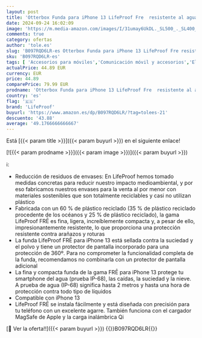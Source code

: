 ```yaml
---
layout: post
title: 'Otterbox Funda para iPhone 13 LifeProof Fre  resistente al agua  IP68   golpes  suciedad y caídas hasta 2 Metros  Fina y Elegante con Protector de Pantalla integrado  Negro'
date: 2024-09-24 16:02:09
image: 'https://m.media-amazon.com/images/I/31umay6UkDL._SL500_._SL400_.jpg'
comments: true
category: ofertas
author: 'tole.es'
slug: 'B097RQD6LR-es Otterbox Funda para iPhone 13 LifeProof Fre resistente al...'
sku: 'B097RQD6LR-es'
tags: [ 'Accesorios para móviles','Comunicación móvil y accesorios','Electrónica','Mantenimiento, cuidado y reparaciones de teléfonos móviles','Protectores de pantalla para móviles','iphone','lifeproof','🇪🇸', ]
actualPrice: 44.89 EUR
currency: EUR
price: 44.89
comparePrice: 79.99 EUR
prodname: 'Otterbox Funda para iPhone 13 LifeProof Fre  resistente al agua  IP68   golpes  suciedad y caídas hasta 2 Metros  Fina y Elegante con Protector de Pantalla integrado  Negro'
country: 'es'
flag: '🇪🇸'
brand: 'LifeProof'
buyurl: 'https://www.amazon.es/dp/B097RQD6LR/?tag=tolees-21'
descuento: '43.88'
average: '49.1766666666667'
---
```


Está [{{< param title >}}]({{< param buyurl >}}) en el siguiente enlace!

[![{{< param prodname >}}]({{< param image >}})]({{< param buyurl >}})

ℹ️:

- Reducción de residuos de envases: En LifeProof hemos tomado medidas concretas para reducir nuestro impacto medioambiental, y por eso fabricamos nuestros envases para la venta al por menor con materiales sostenibles que son totalmente reciclables y casi no utilizan plástico
- Fabricada con un 60 % de plástico reciclado (35 % de plástico reciclado procedente de los océanos y 25 % de plástico reciclado), la gama LifeProof FRĒ es fina, ligera, increíblemente compacta y, a pesar de ello, impresionantemente resistente, lo que proporciona una protección resistente contra arañazos y roturas
- La funda LifeProof FRĒ para iPhone 13 está sellada contra la suciedad y el polvo y tiene un protector de pantalla incorporado para una protección de 360º. Para no comprometer la funcionalidad completa de la funda, recomendamos no combinarla con un protector de pantalla adicional
- La fina y compacta funda de la gama FRĒ para iPhone 13 protege tu smartphone del agua (prueba IP-68), las caídas, la suciedad y la nieve. A prueba de agua (IP-68) significa hasta 2 metros y hasta una hora de protección contra todo tipo de líquidos
- Compatible con iPhone 13
- LifeProof FRĒ se instala fácilmente y está diseñada con precisión para tu teléfono con un excelente agarre. También funciona con el cargador MagSafe de Apple y la carga inalámbrica Qi

[🛒 Ver la oferta!!]({{< param buyurl >}})
{{<world>}}B097RQD6LR{{</world>}}
